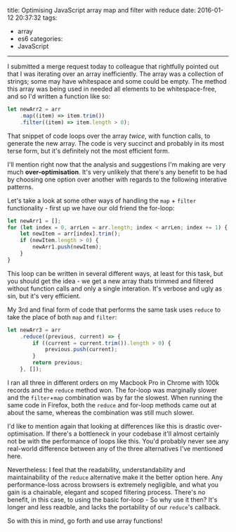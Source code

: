 title: Optimising JavaScript array map and filter with reduce
date: 2016-01-12 20:37:32
tags:
 - array
 - es6
categories:
 - JavaScript
---
I submitted a merge request today to colleague that rightfully pointed out that I was iterating over an array inefficiently. The array was a collection of strings; some may have whitespace and some could be empty. The method this array was being used in needed all elements to be whitespace-free, and so I'd written a function like so:

```javascript
let newArr2 = arr
    .map((item) => item.trim())
    .filter((item) => item.length > 0);
```

That snippet of code loops over the array _twice_, with function calls, to generate the new array. The code is very succinct and probably in its most terse form, but it's definitely not the most efficient form.

I'll mention right now that the analysis and suggestions I'm making are very much **over-optimisation**. It's very unlikely that there's any benefit to be had by choosing one option over another with regards to the following interative patterns.

Let's take a look at some other ways of handling the `map` + `filter` functionality - first up we have our old friend the for-loop:

```javascript
let newArr1 = [];
for (let index = 0, arrLen = arr.length; index < arrLen; index += 1) {
    let newItem = arr[index].trim();
    if (newItem.length > 0) {
        newArr1.push(newItem);
    }
}
```

This loop can be written in several different ways, at least for this task, but you should get the idea - we get a new array thats trimmed and filtered without function calls and only a single interation. It's verbose and ugly as sin, but it's very efficient.

My 3rd and final form of code that performs the same task uses `reduce` to take the place of both `map` and `filter`:

```javascript
let newArr3 = arr
    .reduce((previous, current) => {
        if ((current = current.trim()).length > 0) {
            previous.push(current);
        }
        return previous;
    }, []);
```

I ran all three in different orders on my Macbook Pro in Chrome with 100k records and the `reduce` method won. The for-loop was marginally slower and the `filter`+`map` combination was by far the slowest. When running the same code in Firefox, both the `reduce` and for-loop methods came out at about the same, whereas the combination was still much slower.

I'd like to mention again that looking at differences like this is drastic over-optimisation. If there's a bottleneck in your codebase it'll almost certainly not be with the performance of loops like this. You'd probably never see any real-world difference between any of the three alternatives I've mentioned here.

Nevertheless: I feel that the readability, understandability and maintainability of the `reduce` alternative make it the better option here. Any performance-loss across browsers is extremely negligible, and what you gain is a chainable, elegant and scoped filtering process. There's no benefit, in this case, to using the basic for-loop - So why use it then? It's longer and less readble, and lacks the portability of our `reduce`'s callback.

So with this in mind, go forth and use array functions!